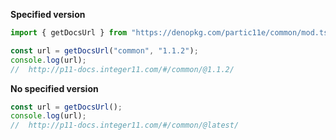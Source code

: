 **Specified version**

```ts
import { getDocsUrl } from "https://denopkg.com/partic11e/common/mod.ts";

const url = getDocsUrl("common", "1.1.2");
console.log(url);
//  http://p11-docs.integer11.com/#/common/@1.1.2/
```

**No specified version**

```ts
const url = getDocsUrl();
console.log(url);
//  http://p11-docs.integer11.com/#/common/@latest/
```
